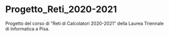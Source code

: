 # Progetto_Reti_2020-2021
Progetto del corso di "Reti di Calcolatori 2020-2021" della Laurea Triennale di Informatica a Pisa.
